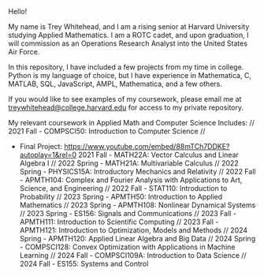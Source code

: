 Hello! 

My name is Trey Whitehead, and I am a rising senior at Harvard University studying Applied Mathematics. 
I am a ROTC cadet, and upon graduation, I will commission as an Operations Research Analyst into the United States Air Force. 

In this repository, I have included a few projects from my time in college. Python is my language of choice, but I have experience in Mathematica, C, MATLAB, SQL, JavaScript, AMPL, Mathematica, and a few others.  

If you would like to see examples of my coursework, please email me at treywhitehead@college.harvard.edu for access to my private repository. 

My relevant coursework in Applied Math and Computer Science Includes: //
2021 Fall - COMPSCI50: Introduction to Computer Science //
- Final Project: https://www.youtube.com/embed/88mTCh7DDKE?autoplay=1&rel=0
2021 Fall - MATH22A: Vector Calculus and Linear Algebra I //
2022 Spring - MATH21A: Multivariable Calculus //
2022 Spring - PHYSICS15A: Introductory Mechanics and Relativity //
2022 Fall - APMTH104: Complex and Fourier Analysis with Applications to Art, Science, and Engineering //
2022 Fall - STAT110: Introduction to Probability //
2023 Spring - APMTH50: Introduction to Applied Mathematics //
2023 Spring - APMTH108: Nonlinear Dynamical Systems //
2023 Spring - ES156: Signals and Communications //
2023 Fall - APMTH111: Introduction to Scientific Computing //
2023 Fall - APMTH121: Introduction to Optimization, Models and Methods //
2024 Spring - APMTH120: Applied Linear Algebra and Big Data //
2024 Spring - COMPSCI128: Convex Optimization with Applications in Machine Learning //
2024 Fall - COMPSCI109A: Introduction to Data Science //
2024 Fall - ES155: Systems and Control 


